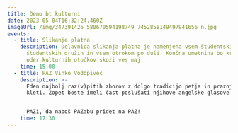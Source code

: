 ```yaml
---
title: Demo bt kulturni
date: 2023-05-04T16:32:24.460Z
imageUrl: /img/347391426_580670594198749_7452858149497941656_n.jpg
events:
  - title: Slikanje platna
    description: Delavnica slikanja platna je namenjena vsem študentskim otrokom
      študentskih družin in vsem otrokom po duši. Končna umetnina bo krasila
      oder kulturnih otočkov skozi ves maj.
    time: 15:00
  - title: PAZ Vinko Vodopivec
    description: >-
      Eden najbolj raz(v)pitih zborov z dolgo tradicijo petja in praznjenja
      kleti. Zopet boste imeli čast poslušati njihove angelske glasove.


      PAZi, da naboš PAZabu pridet na PAZ!
    time: 17:30
---
```

